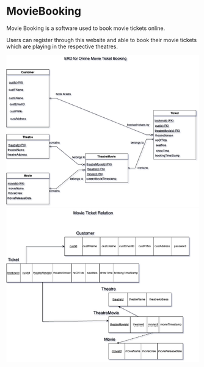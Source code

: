 # MovieBooking
Movie Booking is a software used to book movie tickets online.

Users can register through this website and able to book their movie tickets which are playing in the respective theatres.


![MovieTicketbooking ERD](/src/main/images/MovieTicketBookingERD.drawio.png)
![MovieTicketbooking Relation](/src/main/images/MovieTicketBookingRelation.drawio.png)
